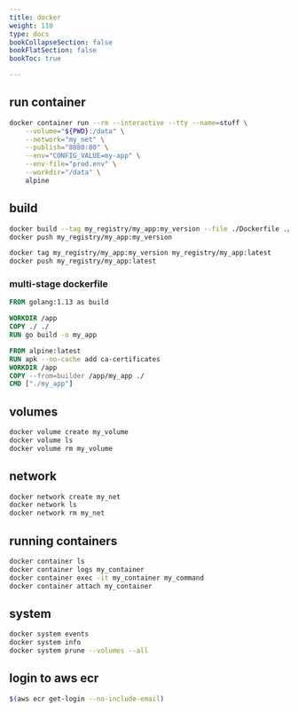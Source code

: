 ```yaml
---
title: docker
weight: 110
type: docs
bookCollapseSection: false
bookFlatSection: false
bookToc: true

---
```


## run container

```bash
docker container run --rm --interactive --tty --name=stuff \
    --volume="${PWD}:/data" \
    --network="my_net" \
    --publish="8080:80" \
    --env="CONFIG_VALUE=my-app" \
    --env-file="prod.env" \
    --workdir="/data" \
    alpine
```

## build

```bash
docker build --tag my_registry/my_app:my_version --file ./Dockerfile ./
docker push my_registry/my_app:my_version

docker tag my_registry/my_app:my_version my_registry/my_app:latest
docker push my_registry/my_app:latest
```


### multi-stage dockerfile

```dockerfile
FROM golang:1.13 as build

WORKDIR /app
COPY ./ ./
RUN go build -o my_app

FROM alpine:latest
RUN apk --no-cache add ca-certificates
WORKDIR /app
COPY --from=builder /app/my_app ./
CMD ["./my_app"]
```


## volumes

```bash
docker volume create my_volume
docker volume ls
docker volume rm my_volume
```


## network

```bash
docker network create my_net
docker network ls
docker network rm my_net
```


## running containers

```bash
docker container ls
docker container logs my_container
docker container exec -it my_container my_command
docker container attach my_container
```


## system

```bash
docker system events
docker system info
docker system prune --volumes --all
```


## login to aws ecr
```bash
$(aws ecr get-login --no-include-email)
```
